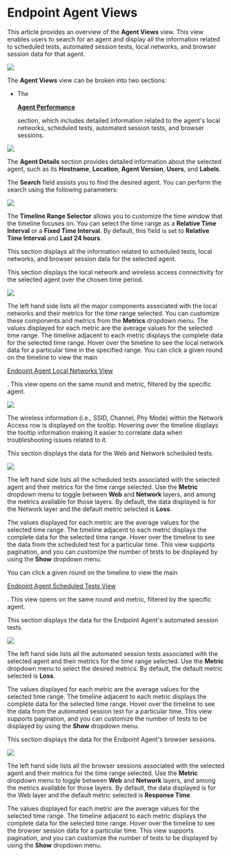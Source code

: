 # Endpoint Agent Views

This article provides an overview of the **Agent Views** view. This view enables users to search for an agent and display all the information related to scheduled tests, automated session tests, local networks, and browser session data for that agent.

![](https://2360053865-files.gitbook.io/\~/files/v0/b/gitbook-x-prod.appspot.com/o/spaces%2F-M4QARF6s57qxMrOHDTZ%2Fuploads%2Fgit-blob-4074f083ff430d66e18a645e98b904a476b0d65d%2Fproduct-documentation\_end-user-monitoring\_viewing-data\_single-agent-view-1.png?alt=media\&token=ecefe027-270f-452a-856f-361ce11a05e9)

The **Agent Views** view can be broken into two sections:

*   The

    [**Agent Performance**](broken-reference)

    section, which includes detailed information related to the agent's local networks, scheduled tests, automated session tests, and browser sessions.

![](https://2360053865-files.gitbook.io/\~/files/v0/b/gitbook-x-prod.appspot.com/o/spaces%2F-M4QARF6s57qxMrOHDTZ%2Fuploads%2Fgit-blob-f2e6768ebc409df672f0990d1f9d946b505f94e3%2Fproduct-documentation\_end-user-monitoring\_viewing-data\_single-agent-view-2.png?alt=media\&token=f9e32a9b-aab4-4ebf-86df-7b018a255f88)

The **Agent Details** section provides detailed information about the selected agent, such as its **Hostname**, **Location**, **Agent Version**, **Users**, and **Labels**.

The **Search** field assists you to find the desired agent. You can perform the search using the following parameters:

![](https://2360053865-files.gitbook.io/\~/files/v0/b/gitbook-x-prod.appspot.com/o/spaces%2F-M4QARF6s57qxMrOHDTZ%2Fuploads%2Fgit-blob-29f7aaa81f8483a82e9eb9e0d4cbb8cf4684647d%2Fproduct-documentation\_end-user-monitoring\_viewing-data\_single-agent-view-11.png?alt=media)

The **Timeline Range Selector** allows you to customize the time window that the timeline focuses on. You can select the time range as a **Relative Time Interval** or a **Fixed Time Interval**. By default, this field is set to **Relative Time Interval** and **Last 24 hours**.

This section displays all the information related to scheduled tests, local networks, and browser session data for the selected agent.

This section displays the local network and wireless access connectivity for the selected agent over the chosen time period.

![](https://2360053865-files.gitbook.io/\~/files/v0/b/gitbook-x-prod.appspot.com/o/spaces%2F-M4QARF6s57qxMrOHDTZ%2Fuploads%2Fgit-blob-c270cf7819d7cbac1df6dda097eb7e66651d2726%2Fproduct-documentation\_end-user-monitoring\_viewing-data\_single-agent-view-3.png?alt=media\&token=2ae428b6-feea-4346-8a68-48e7dd9944c1)

The left hand side lists all the major components associated with the local networks and their metrics for the time range selected. You can customize these components and metrics from the **Metrics** dropdown menu. The values displayed for each metric are the average values for the selected time range. The timeline adjacent to each metric displays the complete data for the selected time range. Hover over the timeline to see the local network data for a particular time in the specified range. You can click a given round on the timeline to view the main

[Endpoint Agent Local Networks View](broken-reference)

. This view opens on the same round and metric, filtered by the specific agent.

![](https://2360053865-files.gitbook.io/\~/files/v0/b/gitbook-x-prod.appspot.com/o/spaces%2F-M4QARF6s57qxMrOHDTZ%2Fuploads%2Fgit-blob-6d37adb83059b9defebaeb34c325da64c2ec5183%2Fproduct-documentation\_end-user-monitoring\_viewing-data\_single-agent-view-12.png?alt=media)

The wireless information (i.e., SSID, Channel, Phy Mode) within the Network Access row is displayed on the tooltip. Hovering over the timeline displays the tooltip information making it easier to correlate data when troubleshooting issues related to it.

This section displays the data for the Web and Network scheduled tests.

![](https://2360053865-files.gitbook.io/\~/files/v0/b/gitbook-x-prod.appspot.com/o/spaces%2F-M4QARF6s57qxMrOHDTZ%2Fuploads%2Fgit-blob-9fd32c7944e6f7889d4a5428ddfe1893dd4a4445%2Fproduct-documentation\_end-user-monitoring\_viewing-data\_single-agent-view-4.png?alt=media\&token=36561f08-b296-4319-9ba3-b6111e904d02)

The left hand side lists all the scheduled tests associated with the selected agent and their metrics for the time range selected. Use the **Metric** dropdown menu to toggle between **Web** and **Network** layers, and among the metrics available for those layers. By default, the data displayed is for the Network layer and the default metric selected is **Loss**.

The values displayed for each metric are the average values for the selected time range. The timeline adjacent to each metric displays the complete data for the selected time range. Hover over the timeline to see the data from the scheduled test for a particular time. This view supports pagination, and you can customize the number of tests to be displayed by using the **Show** dropdown menu.

You can click a given round on the timeline to view the main

[Endpoint Agent Scheduled Tests View](broken-reference)

. This view opens on the same round and metric, filtered by the specific agent.

This section displays the data for the Endpoint Agent's automated session tests.

![](https://2360053865-files.gitbook.io/\~/files/v0/b/gitbook-x-prod.appspot.com/o/spaces%2F-M4QARF6s57qxMrOHDTZ%2Fuploads%2Fgit-blob-3286d887b4ed456a698c1dea04e929de6ccc0473%2Fproduct-documentation\_end-user-monitoring\_viewing-data\_single-agent-view-7.png?alt=media)

The left hand side lists all the automated session tests associated with the selected agent and their metrics for the time range selected. Use the **Metric** dropdown menu to select the desired metrics. By default, the default metric selected is **Loss**.

The values displayed for each metric are the average values for the selected time range. The timeline adjacent to each metric displays the complete data for the selected time range. Hover over the timeline to see the data from the automated session test for a particular time. This view supports pagination, and you can customize the number of tests to be displayed by using the **Show** dropdown menu.

This section displays the data for the Endpoint Agent's browser sessions.

![](https://2360053865-files.gitbook.io/\~/files/v0/b/gitbook-x-prod.appspot.com/o/spaces%2F-M4QARF6s57qxMrOHDTZ%2Fuploads%2Fgit-blob-99be7c7cbdb65dff127887497fd7cfabad0d5ae3%2Fproduct-documentation\_end-user-monitoring\_viewing-data\_single-agent-view-5.png?alt=media\&token=683d8530-93e2-4d3f-9a26-424512739287)

The left hand side lists all the browser sessions associated with the selected agent and their metrics for the time range selected. Use the **Metric** dropdown menu to toggle between **Web** and **Network** layers, and among the metrics available for those layers. By default, the data displayed is for the Web layer and the default metric selected is **Response Time**.

The values displayed for each metric are the average values for the selected time range. The timeline adjacent to each metric displays the complete data for the selected time range. Hover over the timeline to see the browser session data for a particular time. This view supports pagination, and you can customize the number of tests to be displayed by using the **Show** dropdown menu.

